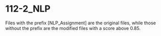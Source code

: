 # 112-2_NLP

Files with the prefix [NLP_Assignment] are the original files, while those without the prefix are the modified files with a score above 0.85.
